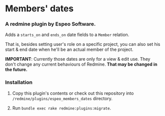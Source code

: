 # Members' dates

### A redmine plugin by Espeo Software.

Adds a `starts_on` and `ends_on` date fields to a `Member` relation.

That is, besides setting user's role on a specific project, you can also set his start & end date when he'll be an actual member of the project.

**IMPORTANT**: Currently those dates are only for a view & edit use. They don't change any current behaviours of Redmine. **That may be changed in the future.**

### Installation

1. Copy this plugin's contents or check out this repository into `/redmine/plugins/espeo_members_dates` directory.

2. Run `bundle exec rake redmine:plugins:migrate`.
